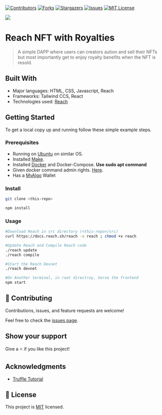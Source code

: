 <!-- PROJECT SHIELDS -->
<!--
* I'm using markdown "reference style" links for readability.
* Reference links are enclosed in brackets [ ] instead of parentheses ( ).
* See the bottom of this document for the declaration of the reference variables
* for contributors-url, forks-url, etc. This is an optional, concise syntax you may use.
* https://www.markdownguide.org/basic-syntax/#reference-style-links
-->
[![Contributors][contributors-shield]][contributors-url]
[![Forks][forks-shield]][forks-url]
[![Stargazers][stars-shield]][stars-url]
[![Issues][issues-shield]][issues-url]
[![MIT License][license-shield]][license-url]

![](https://img.shields.io/badge/Hackathon-blueviolet)

# Reach NFT with Royalties

> A simple DAPP where users can creators aution and sell their NFTs but most importantly get to enjoy royalty benefits when the NFT is resold.


## Built With

- Major languages: HTML, CSS, Javascript, Reach
- Frameworks: Tailwind CCS, React
- Technologies used: [Reach](https://reach.sh/)


## Getting Started

To get a local copy up and running follow these simple example steps.

### Prerequisites
- Running on [Ubuntu](https://ubuntu.com/) on similar OS.
- Installed [Make](https://linuxhint.com/install-make-ubuntu/).
- Installed [Docker](https://www.docker.com/) and Docker-Compose. **Use sudo apt command**
- Given docker command admin rights. [Here](https://docs.docker.com/engine/install/linux-postinstall/).
- Has a [MyAlgo](https://wallet.myalgo.com/) Wallet

### Install
```bash
git clone <this-repo>

npm install
```

### Usage
```bash
#Download Reach in src directory (<this-repo>/src)
curl https://docs.reach.sh/reach -o reach ; chmod +x reach

#Update Reach and Compile Reach code
./reach update
./reach compile

#Start the Reach Devnet
./reach devnet

#On Another terminal, in root directroy, Serve the frontend
npm start
```

## 🤝 Contributing

Contributions, issues, and feature requests are welcome!

Feel free to check the [issues page](../../issues/).

## Show your support

Give a ⭐ if you like this project!

## Acknowledgments

- [Truffle Tutorial](https://trufflesuite.com/tutorial/index.html)

## 📝 License

This project is [MIT](./MIT.md) licensed.


<!-- MARKDOWN LINKS & IMAGES -->
<!-- https://www.markdownguide.org/basic-syntax/#reference-style-links -->
[contributors-shield]: https://img.shields.io/github/contributors/RyanKoech/Reach-NFT_with_Royalties.svg?style=for-the-badge
[contributors-url]: https://github.com/RyanKoech/Reach-NFT_with_Royalties/graphs/contributors
[forks-shield]: https://img.shields.io/github/forks/RyanKoech/Reach-NFT_with_Royalties.svg?style=for-the-badge
[forks-url]: https://github.com/RyanKoech/Reach-NFT_with_Royalties/network/members
[stars-shield]: https://img.shields.io/github/stars/RyanKoech/Reach-NFT_with_Royalties.svg?style=for-the-badge
[stars-url]: https://github.com/RyanKoech/Reach-NFT_with_Royalties/stargazers
[issues-shield]: https://img.shields.io/github/issues/RyanKoech/Reach-NFT_with_Royalties.svg?style=for-the-badge
[issues-url]: https://github.com/RyanKoech/Reach-NFT_with_Royalties/issues
[license-shield]: https://img.shields.io/github/license/RyanKoech/Crypto_Fund.svg?style=for-the-badge
[license-url]: https://github.com/RyanKoech/Reach-NFT_with_Royalties/blob/master/LICENSE
